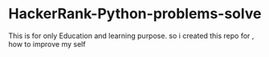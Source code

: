 # HackerRank-Python-problems-solve
This is for only Education and learning purpose. so i created this repo for , how to improve my self
